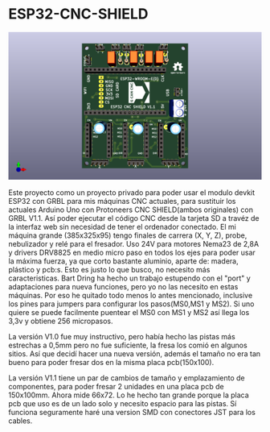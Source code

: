 # ESP32-CNC-SHIELD

![My Image](V1.1/Images/ESP32_Cnc_Shield_V1.1_Front.png)

Este proyecto como un proyecto privado para poder usar el modulo devkit ESP32 con GRBL para mis máquinas CNC actuales, para sustituir los actuales Arduino Uno con Protoneers CNC SHIELD(ambos originales) con GRBL V1.1. 
Así poder ejecutar el código CNC desde la tarjeta SD a travéz de la interfaz web sin necesidad de tener el ordenador conectado.
El mi máquina grande (385x325x95) tengo finales de carrera (X, Y, Z), probe, nebulizador y relé para el fresador. 
Uso 24V para motores Nema23 de 2,8A y drivers DRV8825 en medio micro paso en todos los ejes para poder usar la máxima fuerza, ya que corto bastante aluminio, aparte de: madera, plástico y pcb:s. Esto es justo lo que busco, no necesito más caracteristicas.
Bart Dring ha hecho un trabajo estupendo con el "port" y adaptaciones para nueva funciones, pero yo no las necesito en estas máquinas.
Por eso he quitado todo menos lo antes mencionado, inclusive los pines para jumpers para configurar los pasos(MS0,MS1 y MS2).
Si uno quiere se puede facilmente puentear el MS0 con MS1 y MS2 así llega los 3,3v y obtiene 256 micropasos.

La versión V1.0 fue muy instructivo, pero había hecho las pistas más estrechas a 0,5mm pero no fue suficiente, la fresa los comió en algunos sitios. Así que decidí hacer una nueva versión, además el tamaño no era tan bueno para poder fresar dos en la misma placa pcb(150x100).

La versión V1.1 tiene un par de cambios de tamaño y emplazamiento de componentes, para poder fresar 2 unidades en una placa pcb de 150x100mm.
Ahora mide 66x72. Lo he hecho tan grande porque la placa pcb que uso es de un lado solo y necesito espacio para las pistas. 
Sí funciona seguramente haré una version SMD con conectores JST para los cables.
